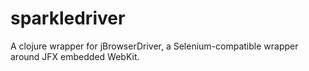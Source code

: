 # sparkledriver
A clojure wrapper for jBrowserDriver, a Selenium-compatible wrapper around JFX embedded WebKit.
